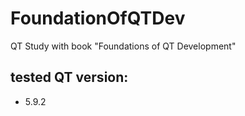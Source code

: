 # FoundationOfQTDev
QT Study with book "Foundations of QT Development"

## tested QT version:
* 5.9.2
